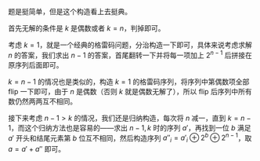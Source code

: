 题是挺简单，但是这个构造看上去挺典。

首先无解的条件是 $k$ 是偶数或者 $k=n$，判掉即可。

考虑 $k=1$，就是一个经典的格雷码问题，分治构造一下即可，具体来说考虑求解 $n$ 的答案，我们求出 $n-1$ 的答案，首尾翻转一下并将每一项加上 $2^{n-1}$ 后拼接在原序列后面即可。

$k=n-1$ 的情况也是类似的，构造 $k=1$ 的格雷码序列，将序列中第偶数项全部 flip 一下即可，由于 $n$ 是偶数（否则 $k$ 就是偶数无解了），所以 flip 后序列中所有数仍然两两互不相同。

接下来考虑 $n-1>k$ 的情况，我们还是归纳构造，每次将 $n$ 减一，直到 $k=n-1$，而这个归纳方法也是容易的——求出 $n-1,k$ 时的序列 $a'$，再找到一位 $b$ 满足 $a'$ 开头和结尾元素第 $b$ 位互不相同，然后构造序列 $a''_i=a'_i\oplus 2^b\oplus 2^{n-1}$，取 $a=a'+a''$ 即可。